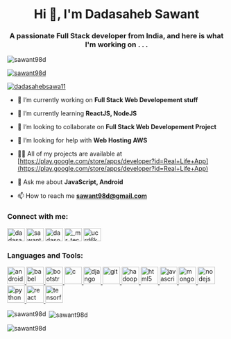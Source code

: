 <h1 align="center">Hi 👋, I'm Dadasaheb Sawant</h1>
<h3 align="center">A passionate Full Stack developer from India, and here is what I'm working on . . .</h3>

<p align="left"> <img src="https://komarev.com/ghpvc/?username=sawant98d&label=Profile%20views&color=0e75b6&style=flat" alt="sawant98d" /> </p>

<p align="left"> <a href="https://github.com/ryo-ma/github-profile-trophy"><img src="https://github-profile-trophy.vercel.app/?username=sawant98d" alt="sawant98d" /></a> </p>

<p align="left"> <a href="https://twitter.com/dadasahebsawa11" target="blank"><img src="https://img.shields.io/twitter/follow/dadasahebsawa11?logo=twitter&style=for-the-badge" alt="dadasahebsawa11" /></a> </p>

- 🔭 I’m currently working on **Full Stack Web Developement stuff**

- 🌱 I’m currently learning **ReactJS, NodeJS**

- 👯 I’m looking to collaborate on **Full Stack Web Developement Project**

- 🤝 I’m looking for help with **Web Hosting AWS**

- 👨‍💻 All of my projects are available at [https://play.google.com/store/apps/developer?id=Real+Life+App](https://play.google.com/store/apps/developer?id=Real+Life+App)

- 💬 Ask me about **JavaScript, Android**

- 📫 How to reach me **sawant98d@gmail.com**

<h3 align="left">Connect with me:</h3>
<p align="left">
<a href="https://twitter.com/dadasahebsawa11" target="blank"><img align="center" src="https://cdn.jsdelivr.net/npm/simple-icons@3.0.1/icons/twitter.svg" alt="dadasahebsawa11" height="30" width="40" /></a>
<a href="https://linkedin.com/in/sawant98d" target="blank"><img align="center" src="https://cdn.jsdelivr.net/npm/simple-icons@3.0.1/icons/linkedin.svg" alt="sawant98d" height="30" width="40" /></a>
<a href="https://fb.com/dadaso.sawant.75" target="blank"><img align="center" src="https://cdn.jsdelivr.net/npm/simple-icons@3.0.1/icons/facebook.svg" alt="dadaso.sawant.75" height="30" width="40" /></a>
<a href="https://instagram.com/_mr_techie_" target="blank"><img align="center" src="https://cdn.jsdelivr.net/npm/simple-icons@3.0.1/icons/instagram.svg" alt="_mr_techie_" height="30" width="40" /></a>
<a href="https://www.youtube.com/c/ucrd6kzio8eq_d1026zlzi2q" target="blank"><img align="center" src="https://cdn.jsdelivr.net/npm/simple-icons@3.0.1/icons/youtube.svg" alt="ucrd6kzio8eq_d1026zlzi2q" height="30" width="40" /></a>
</p>

<h3 align="left">Languages and Tools:</h3>
<p align="left"> <a href="https://developer.android.com" target="_blank"> <img src="https://devicons.github.io/devicon/devicon.git/icons/android/android-original-wordmark.svg" alt="android" width="40" height="40"/> </a> <a href="https://babeljs.io/" target="_blank"> <img src="https://www.vectorlogo.zone/logos/babeljs/babeljs-icon.svg" alt="babel" width="40" height="40"/> </a> <a href="https://getbootstrap.com" target="_blank"> <img src="https://devicons.github.io/devicon/devicon.git/icons/bootstrap/bootstrap-plain.svg" alt="bootstrap" width="40" height="40"/> </a> <a href="https://www.cprogramming.com/" target="_blank"> <img src="https://devicons.github.io/devicon/devicon.git/icons/c/c-original.svg" alt="c" width="40" height="40"/> </a> <a href="https://www.djangoproject.com/" target="_blank"> <img src="https://devicons.github.io/devicon/devicon.git/icons/django/django-original.svg" alt="django" width="40" height="40"/> </a> <a href="https://git-scm.com/" target="_blank"> <img src="https://www.vectorlogo.zone/logos/git-scm/git-scm-icon.svg" alt="git" width="40" height="40"/> </a> <a href="https://hadoop.apache.org/" target="_blank"> <img src="https://www.vectorlogo.zone/logos/apache_hadoop/apache_hadoop-icon.svg" alt="hadoop" width="40" height="40"/> </a> <a href="https://www.w3.org/html/" target="_blank"> <img src="https://devicons.github.io/devicon/devicon.git/icons/html5/html5-original-wordmark.svg" alt="html5" width="40" height="40"/> </a> <a href="https://developer.mozilla.org/en-US/docs/Web/JavaScript" target="_blank"> <img src="https://devicons.github.io/devicon/devicon.git/icons/javascript/javascript-original.svg" alt="javascript" width="40" height="40"/> </a> <a href="https://www.mongodb.com/" target="_blank"> <img src="https://devicons.github.io/devicon/devicon.git/icons/mongodb/mongodb-original-wordmark.svg" alt="mongodb" width="40" height="40"/> </a> <a href="https://nodejs.org" target="_blank"> <img src="https://devicons.github.io/devicon/devicon.git/icons/nodejs/nodejs-original-wordmark.svg" alt="nodejs" width="40" height="40"/> </a> <a href="https://www.python.org" target="_blank"> <img src="https://devicons.github.io/devicon/devicon.git/icons/python/python-original.svg" alt="python" width="40" height="40"/> </a> <a href="https://reactjs.org/" target="_blank"> <img src="https://devicons.github.io/devicon/devicon.git/icons/react/react-original-wordmark.svg" alt="react" width="40" height="40"/> </a> <a href="https://www.tensorflow.org" target="_blank"> <img src="https://www.vectorlogo.zone/logos/tensorflow/tensorflow-icon.svg" alt="tensorflow" width="40" height="40"/> </a> </p>

<p><img align="left" src="https://github-readme-stats.vercel.app/api/top-langs?username=sawant98d&show_icons=true&locale=en&layout=compact" alt="sawant98d" /></p>

<p>&nbsp;<img align="center" src="https://github-readme-stats.vercel.app/api?username=sawant98d&show_icons=true&locale=en" alt="sawant98d" /></p>

<p><img align="center" src="https://github-readme-streak-stats.herokuapp.com/?user=sawant98d&" alt="sawant98d" /></p>

